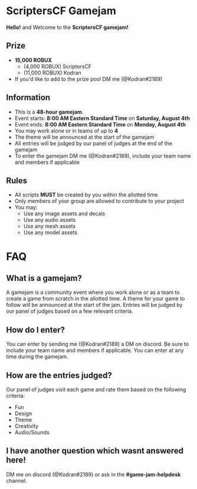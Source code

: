 # ScriptersCF Gamejam
**Hello!** and Welcome to the **ScriptersCF gamejam!**

## Prize
- **15,000 ROBUX**
	- (4,000 ROBUX) ScriptersCF
	- (11,000 ROBUX) Kodran
- If you'd like to add to the prize pool DM me (@Kodran#2189)

## Information
- This is a **48-hour gamejam**. 
- Event starts: **8:00 AM Eastern Standard Time** on **Saturday, August 4th**
- Event ends: **8:00 AM Eastern Standard Time** on **Monday, August 4th**
- You may work alone or in teams of up to **4**
- The theme will be announced at the start of the gamejam
- All entries will be judged by our panel of judges at the end of the gamejam
- To enter the gamejam DM me (@Kodran#2189), include your team name and members if applicable

## Rules
- All scripts **MUST** be created by you within the allotted time
- Only members of your group are allowed to contribute to your project
- You may:
	- Use any image assets and decals 
	- Use any audio assets
	- Use any mesh assets
	- Use any model assets

# FAQ

## What is a gamejam?
A gamejam is a community event where you work alone or as a team to create a game from scratch in the allotted time. A theme for your game to follow will be announced at the start of the jam. Entries will be judged by our panel of judges based on a few relevant criteria.

## How do I enter?
You can enter by sending me (@Kodran#2189) a DM on discord. Be sure to include your team name and members if applicable. You can enter at any time during the gamejam.

## How are the entries judged?

Our panel of judges visit each game and rate them based on the following criteria:
- Fun
- Design
- Theme
- Creativity
- Audio/Sounds

## I have another question which wasnt answered here!
DM me on discord (@Kodran#2189) or ask in the **\#game-jam-helpdesk** channel.